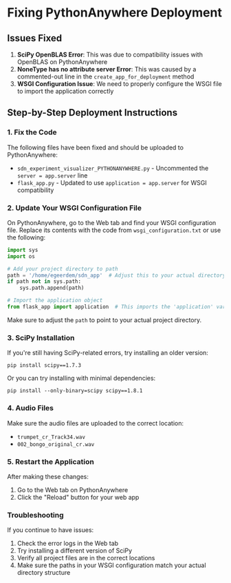 # Fixing PythonAnywhere Deployment

## Issues Fixed

1. **SciPy OpenBLAS Error**: This was due to compatibility issues with OpenBLAS on PythonAnywhere
2. **NoneType has no attribute server Error**: This was caused by a commented-out line in the `create_app_for_deployment` method
3. **WSGI Configuration Issue**: We need to properly configure the WSGI file to import the application correctly

## Step-by-Step Deployment Instructions

### 1. Fix the Code

The following files have been fixed and should be uploaded to PythonAnywhere:
- `sdn_experiment_visualizer_PYTHONANYWHERE.py` - Uncommented the `server = app.server` line
- `flask_app.py` - Updated to use `application = app.server` for WSGI compatibility

### 2. Update Your WSGI Configuration File

On PythonAnywhere, go to the Web tab and find your WSGI configuration file. Replace its contents with the code from `wsgi_configuration.txt` or use the following:

```python
import sys
import os

# Add your project directory to path
path = '/home/egeerdem/sdn_app'  # Adjust this to your actual directory path
if path not in sys.path:
    sys.path.append(path)

# Import the application object
from flask_app import application  # This imports the 'application' variable from flask_app.py
```

Make sure to adjust the `path` to point to your actual project directory.

### 3. SciPy Installation

If you're still having SciPy-related errors, try installing an older version:

```
pip install scipy==1.7.3
```

Or you can try installing with minimal dependencies:

```
pip install --only-binary=scipy scipy==1.8.1
```

### 4. Audio Files

Make sure the audio files are uploaded to the correct location:
- `trumpet_cr_Track34.wav`
- `002_bongo_original_cr.wav`

### 5. Restart the Application

After making these changes:
1. Go to the Web tab on PythonAnywhere
2. Click the "Reload" button for your web app

### Troubleshooting

If you continue to have issues:
1. Check the error logs in the Web tab
2. Try installing a different version of SciPy
3. Verify all project files are in the correct locations
4. Make sure the paths in your WSGI configuration match your actual directory structure 
